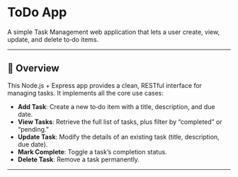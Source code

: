 # ToDo App

A simple Task Management web application that lets a user create, view, update, and delete to‑do items.

---

## 🎯 Overview

This Node.js + Express app provides a clean, RESTful interface for managing tasks. It implements all the core use cases:

- **Add Task**: Create a new to‑do item with a title, description, and due date.  
- **View Tasks**: Retrieve the full list of tasks, plus filter by “completed” or “pending.”  
- **Update Task**: Modify the details of an existing task (title, description, due date).  
- **Mark Complete**: Toggle a task’s completion status.  
- **Delete Task**: Remove a task permanently.


---
